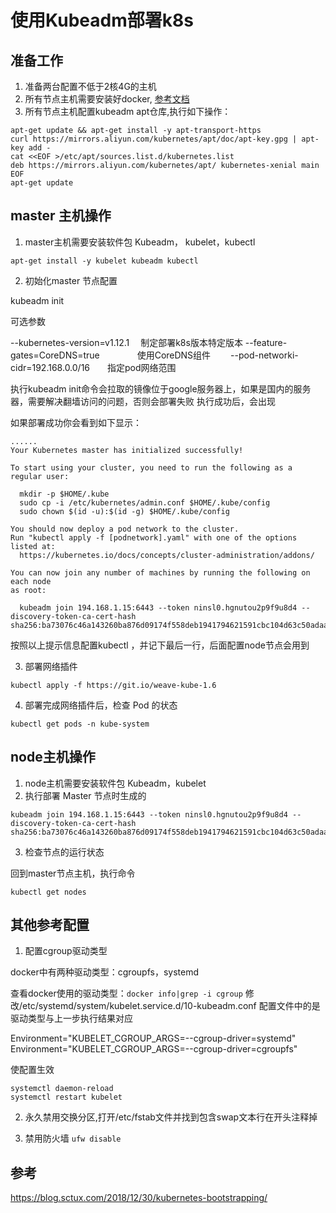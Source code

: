 # 使用Kubeadm部署k8s

## 准备工作

1. 准备两台配置不低于2核4G的主机
2. 所有节点主机需要安装好docker, [参考文档](https://docs.docker.com/install/linux/docker-ce/ubuntu/)
3. 所有节点主机配置kubeadm apt仓库,执行如下操作：

```
apt-get update && apt-get install -y apt-transport-https
curl https://mirrors.aliyun.com/kubernetes/apt/doc/apt-key.gpg | apt-key add -
cat <<EOF >/etc/apt/sources.list.d/kubernetes.list
deb https://mirrors.aliyun.com/kubernetes/apt/ kubernetes-xenial main
EOF
apt-get update
```

## master 主机操作

1. master主机需要安装软件包 Kubeadm， kubelet，kubectl
```
apt-get install -y kubelet kubeadm kubectl
```

2. 初始化master 节点配置

kubeadm init 

可选参数　

--kubernetes-version=v1.12.1       　制定部署k8s版本特定版本
--feature-gates=CoreDNS=true 　　　　使用CoreDNS组件　　
--pod-networki-cidr=192.168.0.0/16　　指定pod网络范围　

执行kubeadm init命令会拉取的镜像位于google服务器上，如果是国内的服务器，需要解决翻墙访问的问题，否则会部署失败
执行成功后，会出现

如果部署成功你会看到如下显示：

```
......
Your Kubernetes master has initialized successfully!

To start using your cluster, you need to run the following as a regular user:

  mkdir -p $HOME/.kube
  sudo cp -i /etc/kubernetes/admin.conf $HOME/.kube/config
  sudo chown $(id -u):$(id -g) $HOME/.kube/config

You should now deploy a pod network to the cluster.
Run "kubectl apply -f [podnetwork].yaml" with one of the options listed at:
  https://kubernetes.io/docs/concepts/cluster-administration/addons/

You can now join any number of machines by running the following on each node
as root:

  kubeadm join 194.168.1.15:6443 --token ninsl0.hgnutou2p9f9u8d4 --discovery-token-ca-cert-hash sha256:ba73076c46a143260ba876d09174f558deb1941794621591cbc104d63c50adaa
```

按照以上提示信息配置kubectl ，并记下最后一行，后面配置node节点会用到

3. 部署网络插件

```
kubectl apply -f https://git.io/weave-kube-1.6

```

4. 部署完成网络插件后，检查 Pod 的状态

```
kubectl get pods -n kube-system
```




## node主机操作


1. node主机需要安装软件包 Kubeadm，kubelet  
2. 执行部署 Master 节点时生成的
```
kubeadm join 194.168.1.15:6443 --token ninsl0.hgnutou2p9f9u8d4 --discovery-token-ca-cert-hash sha256:ba73076c46a143260ba876d09174f558deb1941794621591cbc104d63c50adaa
```
3. 检查节点的运行状态

回到master节点主机，执行命令
```
kubectl get nodes
```


## 其他参考配置

1. 配置cgroup驱动类型

docker中有两种驱动类型：cgroupfs，systemd

查看docker使用的驱动类型：`docker info|grep -i cgroup`
修改/etc/systemd/system/kubelet.service.d/10-kubeadm.conf 配置文件中的是驱动类型与上一步执行结果对应
 
Environment="KUBELET_CGROUP_ARGS=--cgroup-driver=systemd"  
Environment="KUBELET_CGROUP_ARGS=--cgroup-driver=cgroupfs"

使配置生效
```
systemctl daemon-reload
systemctl restart kubelet
```

2. 永久禁用交换分区,打开/etc/fstab文件并找到包含swap文本行在开头注释掉

3. 禁用防火墙 `ufw disable`


## 参考
https://blog.sctux.com/2018/12/30/kubernetes-bootstrapping/
